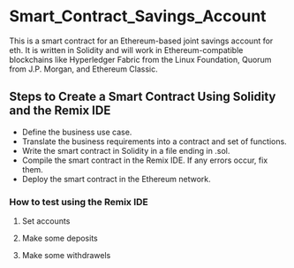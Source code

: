 # Smart_Contract_Savings_Account
This is a smart contract for an Ethereum-based joint savings account for eth. It is written in Solidity and will work in Ethereum-compatible blockchains like Hyperledger Fabric from the Linux Foundation, Quorum from J.P. Morgan, and Ethereum Classic.

## Steps to Create a Smart Contract Using Solidity and the Remix IDE

* Define the business use case.
* Translate the business requirements into a contract and set of functions.
* Write the smart contract in Solidity in a file ending in .sol.
* Compile the smart contract in the Remix IDE. If any errors occur, fix them.
* Deploy the smart contract in the Ethereum network.

### How to test using the Remix IDE

1. Set accounts

2. Make some deposits

3. Make some withdrawels
